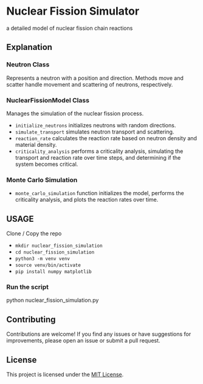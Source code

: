 # Nuclear Fission Simulator
a detailed model of nuclear fission chain reactions

## Explanation
### Neutron Class
Represents a neutron with a position and direction.
Methods move and scatter handle movement and scattering of neutrons, respectively.
### NuclearFissionModel Class
Manages the simulation of the nuclear fission process.
- `initialize_neutrons` initializes neutrons with random directions.
- `simulate_transport` simulates neutron transport and scattering.
- `reaction_rate` calculates the reaction rate based on neutron density and material density.
- `criticality_analysis` performs a criticality analysis, simulating the transport and reaction rate over time steps, and determining if the system becomes critical.
### Monte Carlo Simulation
- `monte_carlo_simulation` function initializes the model, performs the criticality analysis, and plots the reaction rates over time.
## USAGE
Clone / Copy the repo
- `mkdir nuclear_fission_simulation`
- `cd nuclear_fission_simulation`
- `python3 -m venv venv`
- `source venv/bin/activate`
- `pip install numpy matplotlib`
### Run the script
python nuclear_fission_simulation.py


## Contributing

Contributions are welcome! If you find any issues or have suggestions for improvements, please open an issue or submit a pull request.

## License

This project is licensed under the [MIT License](LICENSE).
